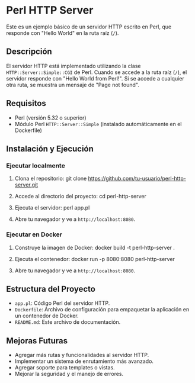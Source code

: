 # Perl HTTP Server

Este es un ejemplo básico de un servidor HTTP escrito en Perl, que responde con "Hello World" en la ruta raíz (`/`).

## Descripción

El servidor HTTP está implementado utilizando la clase `HTTP::Server::Simple::CGI` de Perl. Cuando se accede a la ruta raíz (`/`), el servidor responde con "Hello World from Perl!". Si se accede a cualquier otra ruta, se muestra un mensaje de "Page not found".

## Requisitos

- Perl (versión 5.32 o superior)
- Módulo Perl `HTTP::Server::Simple` (instalado automáticamente en el Dockerfile)

## Instalación y Ejecución

### Ejecutar localmente

1. Clona el repositorio: git clone https://github.com/tu-usuario/perl-http-server.git
2. Accede al directorio del proyecto:
cd perl-http-server
3. Ejecuta el servidor:
perl app.pl

4. Abre tu navegador y ve a `http://localhost:8080`.

### Ejecutar en Docker

1. Construye la imagen de Docker:
docker build -t perl-http-server .

2. Ejecuta el contenedor:
docker run -p 8080:8080 perl-http-server

3. Abre tu navegador y ve a `http://localhost:8080`.

## Estructura del Proyecto

- `app.pl`: Código Perl del servidor HTTP.
- `Dockerfile`: Archivo de configuración para empaquetar la aplicación en un contenedor de Docker.
- `README.md`: Este archivo de documentación.

## Mejoras Futuras

- Agregar más rutas y funcionalidades al servidor HTTP.
- Implementar un sistema de enrutamiento más avanzado.
- Agregar soporte para templates o vistas.
- Mejorar la seguridad y el manejo de errores.
